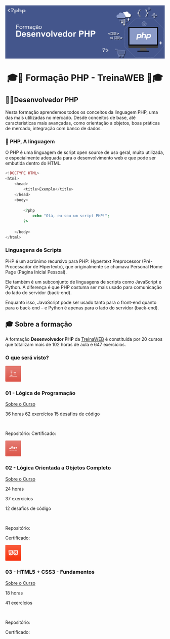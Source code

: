 <h1 align="center"></h1>

<h1 align="center">
    <img alt="PHP" src="assets/php-banner.png"/>
    <br/>
    <br/>
    🎓🐘 Formação PHP - TreinaWEB 🐘🎓
</h1>

## 🧑‍💻Desenvolvedor PHP
<p>Nesta formação aprendemos todos os conceitos da linguagem PHP, uma das mais utilizadas no mercado. Desde conceitos de base, até caracteristicas mais avançadas, como orientação a objetos, boas práticas de mercado, integração com banco de dados.</p>

### 🐘 PHP, A linguagem
<P>O PHP é uma linguagem de script open source de uso geral, muito utilizada, e especialmente adequada para o desenvolvimento web e que pode ser embutida dentro do HTML.</p>

```php
<!DOCTYPE HTML>
<html>
    <head>
        <title>Exemplo</title>
    </head>
    <body>

        <?php
            echo "Olá, eu sou um script PHP!";
        ?>

    </body>
</html>
```
### Linguagens de Scripts

PHP é um acrônimo recursivo para PHP: Hypertext Preprocessor (Pré-Processador de Hipertexto), que originalmente se chamava Personal Home Page (Página Inicial Pessoal).

Ele também é um subconjunto de linguagens de scripts como JavaScript e Python. A diferença é que PHP costuma ser mais usado para comunicação do lado do servidor (back-end). 

Enquanto isso, JavaScript pode ser usado tanto para o front-end quanto para o back-end – e Python é apenas para o lado do servidor (back-end).

## 🎓 Sobre a formação

A formação **Desenvolvedor PHP** da [TreinaWEB](https://www.treinaweb.com.br/formacao/desenvolvedor-php) é constituida por 20 cursos que totalizam mais de 102 horas de aula e 647 exercícios.

### O que será visto?

<img src="assets/01_logica-de-programacao.png" alt="01 - Lógica de Programação" width="50" height="50">

### 01 - Lógica de Programação

[Sobre o Curso](https://www.treinaweb.com.br/curso/logica-de-programacao)

<p>36 horas
62 exercícios
15 desafios de código</p>
<br/>
<p>Repositório: 
Certificado: </p>

<img src="assets/02_logica-orientada-objetos.png" alt="02 - Lógica Orientada a Objetos Completo" width="50" height="50">

### 02 - Lógica Orientada a Objetos Completo

[Sobre o Curso](https://www.treinaweb.com.br/curso/logica-orientada-a-objetos)

<p>24 horas</p>
<p>37 exercícios</p>
<p>12 desafios de código</p>
<br/>
<p>Repositório: </p>
<p>Certificado: </p>

<img src="assets/03_html5-css3-fundamentos.png" alt="03 - HTML5 + CSS3 - Fundamentos" width="50" height="50">

### 03 - HTML5 + CSS3 - Fundamentos

[Sobre o Curso](https://www.treinaweb.com.br/curso/html5-css3-fundamentos)

<p>18 horas</p>
<p>41 exercícios</p>
<br/>
<p>Repositório: </p>
<p>Certificado: </p>


